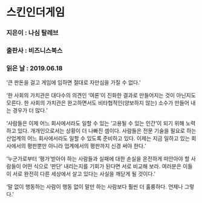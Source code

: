 # 스킨인더게임
### 지은이 : 나심 탈레브
### 출판사 : 비즈니스북스
### 읽은 날 : 2019.06.18

‘큰 판돈을 걸고 게임에 임하면 절대로 자만심을 가질 수 없다.’

‘한 사회의 가치관은 대다수의 의견인 ‘여론’이 진화한 결과로 만들어지는 것이 아닌지도 모른다. 한 사회의 가치관은 완고하면서도 비타협적인(양보하지 않는) 소수가 만들어 내는 경우가 더 많다.’

‘사람들은 이제 어느 회사에서라도 일할 수 있는 ‘고용될 수 있는 인간’이 되기 위해 노력하고 있다. 개개인으로서는 상황이 더 나빠진 셈이다. 사람들은 전문 기술을 필요로 하는 산업계의 어느 회사에서라도 일할 수 있도록 준비하고 있다. 이제는 지금 일하고 있는 회사에서의 평판뿐만 아니라 업계에서의 평판까지 신경 써야 한다.’

‘누군가로부터 ‘평가’받아야 하는 사람들과 실패에 대한 손실을 온전하게 떠안아야 할 사람들이 어떤 식으로 ‘판단’ 내리는지를 기회가 된다면 서로 비교해 보라. 여러분은 이들이 서로 완전히 다른 세상에서 살고 있다는 사실을 깨닫게 될 것이다.’

‘말 없이 행동하는 사람이 행동 없이 말만 하는 사람보다 훨씬 더 훌륭하다. 언제나 그렇다.’